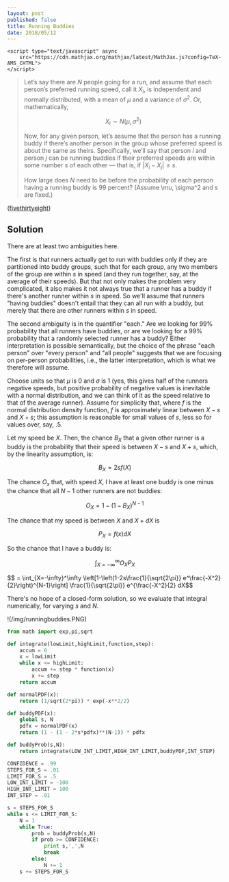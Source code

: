 ```yaml
---
layout: post
published: false
title: Running Buddies
date: 2018/05/12
---
```

<script type="text/x-mathjax-config">
        MathJax.Hub.Config({tex2jax: {inlineMath: [['$','$'], ['\\(','\\)']]}});
    </script>
    <script type="text/javascript" async
        src="https://cdn.mathjax.org/mathjax/latest/MathJax.js?config=TeX-AMS_CHTML">
    </script>
    
>Let’s say there are $N$ people going for a run, and assume that each person’s preferred running speed, call it $X_i$, is independent and normally distributed, with a mean of $\mu$ and a variance of $\sigma^2$. Or, mathematically,
>
>$$X_i ∼ N(\mu,\sigma^2)$$
>
>Now, for any given person, let’s assume that the person has a running buddy if there’s another person in the group whose preferred speed is about the same as theirs. Specifically, we’ll say that person $i$ and person $j$ can be running buddies if their preferred speeds are within some number $s$ of each other — that is, if $|X_i - X_j| \leq s$.
>
>How large does $N$ need to be before the probability of each person having a running buddy is $99$ percent? (Assume \mu, \sigma^2 and $s$ are fixed.)

<!--more-->

([fivethirtyeight](https://fivethirtyeight.com/features/how-hard-is-it-to-find-a-running-buddy/))

## Solution

There are at least two ambiguities here. 

The first is that runners actually get to run with buddies only if they are partitioned into buddy groups, such that for each group, any two members of the group are within $s$ in speed (and they run together, say, at the average of their speeds). But that not only makes the problem very complicated, it also makes it not always true that a runner has a buddy if there's another runner within $s$ in speed.  So we'll assume that runners "having buddies" doesn't entail that they can all run with a buddy, but merely that there are other runners within $s$ in speed.

The second ambiguity is in the quantifier "each." Are we looking for $99\%$ probability that all runners have buddies, or are we looking for a $99\%$ probability that a randomly selected runner has a buddy?  Either interpretation is possible semantically, but the choice of the phrase "each person" over "every person" and "all people" suggests that we are focusing on per-person probabilities, i.e., the latter interpretation, which is what we therefore will assume.

Choose units so that $\mu$ is $0$ and $\sigma$ is $1$ (yes, this gives half of the runners negative speeds, but positive probability of negative values is inevitable with a normal distribution, and we can think of it as the speed relative to that of the average runner).  Assume for simplicity that, where $f$ is the normal distribution density function, $f$ is approximately linear between $X-s$ and $X+s$; this assumption is reasonable for small values of $s$, less so for values over, say, $.5$.

Let my speed be $X$. Then, the chance  $B_X$ that a given other runner is a buddy is the probability that their speed is between $X - s$ and $X + s$, which, by the linearity assumption, is:

$$B_X = 2sf(X)$$

The chance $O_x$ that, with speed $X$, I have at least one buddy is one minus the chance that all $N - 1$ other runners are not buddies:

$$O_X = 1 - (1 - B_X)^{N-1}$$

The chance that my speed is between $X$ and $X + dX$ is  

$$P_X = f(x)dX$$

So the chance that I have a buddy is:

$$\int_{X = -\infty}^\infty O_XP_X$$

$$ = \int_{X=-\infty}^\infty 
\left[1-\left(1-2s\frac{1}{\sqrt{2\pi}} e^\frac{-X^2}{2}\right)^{N-1}\right] \frac{1}{\sqrt{2\pi}} e^{\frac{-X^2}{2} dX$$

There's no hope of a closed-form solution, so we evaluate that integral numerically, for varying $s$ and $N$.

!(/img/runningbuddies.PNG)

```python
from math import exp,pi,sqrt

def integrate(lowLimit,highLimit,function,step):
	accum = 0
	x = lowLimit
	while x <= highLimit:
		accum += step * function(x)
		x += step
	return accum

def normalPDF(x):
	return (1/sqrt(2*pi)) * exp(-x**2/2)

def buddyPDF(x):
	global s, N
	pdfx = normalPDF(x)
	return (1 - (1 - 2*s*pdfx)**(N-1)) * pdfx

def buddyProb(s,N):
	return integrate(LOW_INT_LIMIT,HIGH_INT_LIMIT,buddyPDF,INT_STEP)

CONFIDENCE = .99
STEPS_FOR_S = .01
LIMIT_FOR_S = .5
LOW_INT_LIMIT = -100
HIGH_INT_LIMIT = 100
INT_STEP = .01

s = STEPS_FOR_S
while s <= LIMIT_FOR_S:
	N = 1
	while True:
		prob = buddyProb(s,N)
		if prob >= CONFIDENCE:
			print s,',',N
			break
		else:
			N += 1
	s += STEPS_FOR_S
```
<br>



